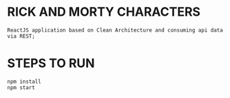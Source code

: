 # RICK AND MORTY CHARACTERS    
    ReactJS application based on Clean Architecture and consuming api data via REST;
    
# STEPS TO RUN 
    npm install
    npm start
